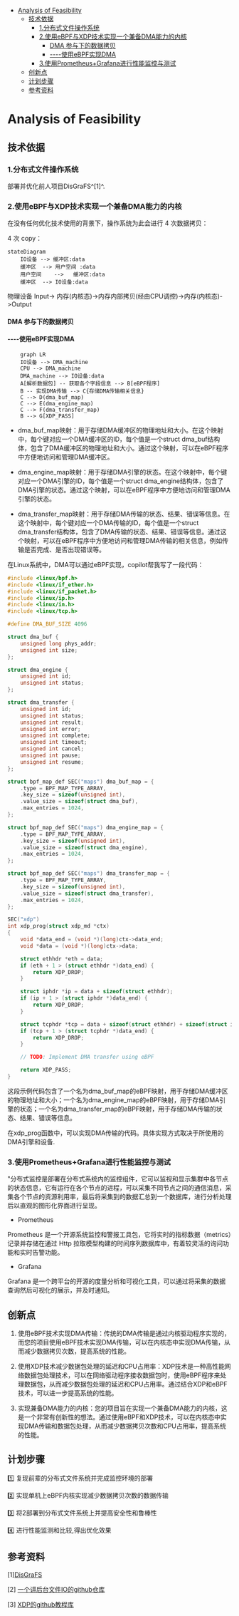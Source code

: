 - [Analysis of Feasibility](#analysis-of-feasibility)
  - [技术依据](#技术依据)
    - [1.分布式文件操作系统](#1分布式文件操作系统)
    - [2.使用eBPF与XDP技术实现一个兼备DMA能力的内核](#2使用ebpf与xdp技术实现一个兼备dma能力的内核)
      - [DMA 参与下的数据拷贝](#dma-参与下的数据拷贝)
      - [----使用eBPF实现DMA](#----使用ebpf实现dma)
    - [3.使用Prometheus+Grafana进行性能监控与测试](#3使用prometheusgrafana进行性能监控与测试)
  - [创新点](#创新点)
  - [计划步骤](#计划步骤)
  - [参考资料](#参考资料)

# Analysis of Feasibility

## 技术依据

### 1.分布式文件操作系统
部署并优化前人项目DisGraFS^[1]^.
### 2.使用eBPF与XDP技术实现一个兼备DMA能力的内核
在没有任何优化技术使用的背景下，操作系统为此会进行 4 次数据拷贝：

4 次 copy：

```mermaid
stateDiagram
    IO设备 --> 缓冲区:data
    缓冲区  --> 用户空间 :data
	用户空间    -->   缓冲区:data
	缓冲区  --> IO设备:data
```

物理设备 Input-> 内存(内核态)->内存内部拷贝(经由CPU调控)->内存(内核态)->Output

####  DMA 参与下的数据拷贝
####        ----使用eBPF实现DMA

```mermaid
    graph LR
    IO设备 --> DMA_machine
    CPU --> DMA_machine
    DMA_machine --> IO设备:data
    A[解析数据包] -- 获取各个字段信息 --> B[eBPF程序]
    B -- 实现DMA传输 --> C{存储DMA传输相关信息}
    C --> D(dma_buf_map)
    C --> E(dma_engine_map)
    C --> F(dma_transfer_map)
    B --> G[XDP_PASS]
```
- dma_buf_map映射：用于存储DMA缓冲区的物理地址和大小。在这个映射中，每个键对应一个DMA缓冲区的ID，每个值是一个struct dma_buf结构体，包含了DMA缓冲区的物理地址和大小。通过这个映射，可以在eBPF程序中方便地访问和管理DMA缓冲区。

- dma_engine_map映射：用于存储DMA引擎的状态。在这个映射中，每个键对应一个DMA引擎的ID，每个值是一个struct dma_engine结构体，包含了DMA引擎的状态。通过这个映射，可以在eBPF程序中方便地访问和管理DMA引擎的状态。

- dma_transfer_map映射：用于存储DMA传输的状态、结果、错误等信息。在这个映射中，每个键对应一个DMA传输的ID，每个值是一个struct dma_transfer结构体，包含了DMA传输的状态、结果、错误等信息。通过这个映射，可以在eBPF程序中方便地访问和管理DMA传输的相关信息，例如传输是否完成、是否出现错误等。

在Linux系统中，DMA可以通过eBPF实现，copilot帮我写了一段代码：

```c
#include <linux/bpf.h>
#include <linux/if_ether.h>
#include <linux/if_packet.h>
#include <linux/ip.h>
#include <linux/in.h>
#include <linux/tcp.h>

#define DMA_BUF_SIZE 4096

struct dma_buf {
    unsigned long phys_addr;
    unsigned int size;
};

struct dma_engine {
    unsigned int id;
    unsigned int status;
};

struct dma_transfer {
    unsigned int id;
    unsigned int status;
    unsigned int result;
    unsigned int error;
    unsigned int complete;
    unsigned int timeout;
    unsigned int cancel;
    unsigned int pause;
    unsigned int resume;
};

struct bpf_map_def SEC("maps") dma_buf_map = {
    .type = BPF_MAP_TYPE_ARRAY,
    .key_size = sizeof(unsigned int),
    .value_size = sizeof(struct dma_buf),
    .max_entries = 1024,
};

struct bpf_map_def SEC("maps") dma_engine_map = {
    .type = BPF_MAP_TYPE_ARRAY,
    .key_size = sizeof(unsigned int),
    .value_size = sizeof(struct dma_engine),
    .max_entries = 1024,
};

struct bpf_map_def SEC("maps") dma_transfer_map = {
    .type = BPF_MAP_TYPE_ARRAY,
    .key_size = sizeof(unsigned int),
    .value_size = sizeof(struct dma_transfer),
    .max_entries = 1024,
};

SEC("xdp")
int xdp_prog(struct xdp_md *ctx)
{
    void *data_end = (void *)(long)ctx->data_end;
    void *data = (void *)(long)ctx->data;

    struct ethhdr *eth = data;
    if (eth + 1 > (struct ethhdr *)data_end) {
        return XDP_DROP;
    }

    struct iphdr *ip = data + sizeof(struct ethhdr);
    if (ip + 1 > (struct iphdr *)data_end) {
        return XDP_DROP;
    }

    struct tcphdr *tcp = data + sizeof(struct ethhdr) + sizeof(struct iphdr);
    if (tcp + 1 > (struct tcphdr *)data_end) {
        return XDP_DROP;
    }

    // TODO: Implement DMA transfer using eBPF

    return XDP_PASS;
}

```

这段示例代码包含了一个名为dma_buf_map的eBPF映射，用于存储DMA缓冲区的物理地址和大小；一个名为dma_engine_map的eBPF映射，用于存储DMA引擎的状态；一个名为dma_transfer_map的eBPF映射，用于存储DMA传输的状态、结果、错误等信息。

在xdp_prog函数中，可以实现DMA传输的代码。具体实现方式取决于所使用的DMA引擎和设备.

### 3.使用Prometheus+Grafana进行性能监控与测试

"分布式监控是部署在分布式系统内的监控组件，它可以监视和显示集群中各节点的状态信息，它有运行在各个节点的进程，可以采集不同节点之间的通信消息，采集各个节点的资源利用率，最后将采集到的数据汇总到一个数据库，进行分析处理后以直观的图形化界面进行呈现。

- Prometheus

Prometheus 是一个开源系统监控和警报工具包，它将实时的指标数据（metrics）记录并存储在通过 Http 拉取模型构建的时间序列数据库中，有着较灵活的询问功能和实时告警功能。

- Grafana

Grafana 是一个跨平台的开源的度量分析和可视化工具，可以通过将采集的数据查询然后可视化的展示，并及时通知。

## 创新点

1. 使用eBPF技术实现DMA传输：传统的DMA传输是通过内核驱动程序实现的，而您的项目使用eBPF技术实现DMA传输，可以在内核态中实现DMA传输，从而减少数据拷贝次数，提高系统的性能。

2. 使用XDP技术减少数据包处理的延迟和CPU占用率：XDP技术是一种高性能网络数据包处理技术，可以在网络驱动程序接收数据包时，使用eBPF程序来处理数据包，从而减少数据包处理的延迟和CPU占用率。通过结合XDP和eBPF技术，可以进一步提高系统的性能。

3. 实现兼备DMA能力的内核：您的项目旨在实现一个兼备DMA能力的内核，这是一个非常有创新性的想法。通过使用eBPF和XDP技术，可以在内核态中实现DMA传输和数据包处理，从而减少数据拷贝次数和CPU占用率，提高系统的性能。
   
## 计划步骤

:one: 复现前辈的分布式文件系统并完成监控环境的部署 

:two: 实现单机上eBPF内核实现减少数据拷贝次数的数据传输

:three: 将2部署到分布式文件系统上并提高安全性和鲁棒性

:four: 进行性能监测和比较,得出优化效果

## 参考资料

\[1][DisGraFS](https://github.com/OSH-2021/x-DisGraFS)

\[2] [一个讲后台文件IO的github仓库](https://github.com/spongecaptain/SimpleClearFileIO)



\[3] [XDP的github教程库](https://github.com/xdp-project/xdp-tutorial/)

